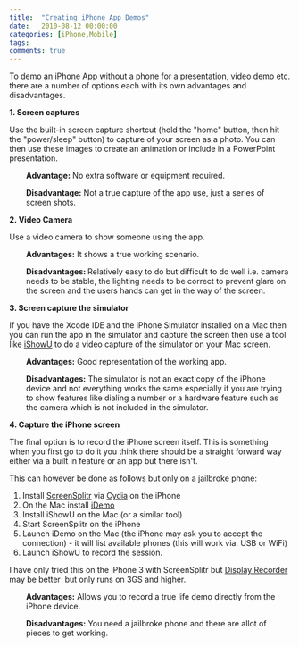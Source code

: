 ```yaml
---
title:  "Creating iPhone App Demos"
date:   2010-08-12 00:00:00
categories: [iPhone,Mobile]
tags:
comments: true
---
```


<p>To demo an iPhone App without a phone for a presentation, video demo etc. there are a number of options each with its own advantages and disadvantages.</p>
<p><strong>1. Screen captures</strong></p>
<p>Use the built-in screen capture shortcut (hold the "home" button, then hit the "power/sleep" button) to capture of your screen as a photo. You can then use these images to create an animation or include in a PowerPoint presentation.</p>
<p style="padding-left:30px;"><strong>Advantage:</strong> No extra software or equipment required.</p>
<p style="padding-left:30px;"><strong>Disadvantage:</strong> Not a true capture of the app use, just a series of screen shots.</p>
<p><strong>2. Video Camera</strong></p>
<p>Use a video camera to show someone using the app.</p>
<p style="padding-left:30px;"><strong>Advantages:</strong> It shows a true working scenario.</p>
<p style="padding-left:30px;"><strong>Disadvantages: </strong>Relatively easy to do but difficult to do well i.e. camera needs to be stable, the lighting needs to be correct to prevent glare on the screen and the users hands can get in the way of the screen.</p>
<p><strong>3. Screen capture the simulator</strong></p>
<p>If you have the Xcode IDE and the iPhone Simulator installed on a Mac then you can run the app in the simulator and capture the screen then use a tool like <a href="http://www.shinywhitebox.com/home/home.html">iShowU</a> to do a video capture of the simulator on your Mac screen.</p>
<p style="padding-left:30px;"><strong>Advantages:</strong> Good representation of the working app.<strong></strong></p>
<p style="padding-left:30px;"><strong>Disadvantages:</strong> The simulator is not an exact copy of the iPhone device and not everything works the same especially if you are trying to show features like dialing a number or a hardware feature such as the camera which is not included in the simulator.</p>
<p><strong>4. Capture the iPhone screen</strong></p>
<p>The final option is to record the iPhone screen itself. This is something when you first go to do it you think there should be a straight forward way either via a built in feature or an app but there isn't.</p>
<p>This can however be done as follows but only on a jailbroke phone:</p>
<ol>
<li>Install <a href="http://screensplitr.com/about/">ScreenSplitr</a> via <a href="http://cydia.saurik.com/">Cydia</a> on the iPhone</li>
<li>On the Mac install <a href="http://www.plutinosoft.com/idemo">iDemo</a> <a href="http://www.plutinosoft.com/idemo"> </a></li>
<li>Install iShowU on the Mac (or a similar tool)</li>
<li>Start ScreenSplitr on the iPhone</li>
<li>Launch iDemo on the Mac (the iPhone may ask you to accept the  connection) - it will list available phones (this will work via. USB or WiFi)</li>
<li>Launch iShowU to record the session.</li>
</ol>
<p>I have only tried this on the iPhone 3 with ScreenSplitr but <a href="http://www.iphonedownloadblog.com/2010/05/19/display-recorder/">Display Recorder</a> may be better  but only runs on 3GS and higher.</p>
<p style="padding-left:30px;"><strong>Advantages:</strong> Allows you to record a true life demo directly from the iPhone device.</p>
<p style="padding-left:30px;"><strong>Disadvantages:</strong> You need a jailbroke phone and there are allot of pieces to get working.</p>
